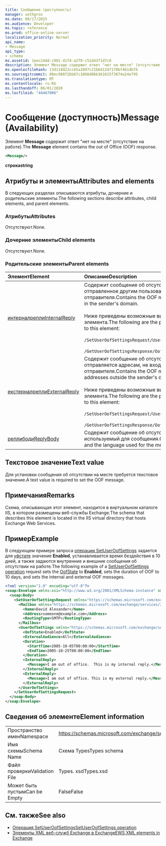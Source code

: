 ```yaml
---
title: Сообщение (доступность)
manager: sethgros
ms.date: 09/17/2015
ms.audience: Developer
ms.topic: reference
ms.prod: office-online-server
localization_priority: Normal
api_name:
- Message
api_type:
- schema
ms.assetid: 1eec24dd-c981-41f4-a2f0-c51d43f1d7c0
description: Элемент Message содержит ответ "нет на месте" (отсутствие на работе).
ms.openlocfilehash: 13d118422ccb5a2897c21b6d124f170bf461dbf6
ms.sourcegitcommit: 88ec988f2bb67c1866d06b361615f3674a24e795
ms.translationtype: MT
ms.contentlocale: ru-RU
ms.lasthandoff: 06/01/2020
ms.locfileid: "44467006"
---
```

# <a name="message-availability"></a><span data-ttu-id="062ed-103">Сообщение (доступность)</span><span class="sxs-lookup"><span data-stu-id="062ed-103">Message (Availability)</span></span>

<span data-ttu-id="062ed-104">Элемент **Message** содержит ответ "нет на месте" (отсутствие на работе).</span><span class="sxs-lookup"><span data-stu-id="062ed-104">The **Message** element contains the out of Office (OOF) response.</span></span> 
  
```xml
<Message/> 
```

 <span data-ttu-id="062ed-105">**строка**</span><span class="sxs-lookup"><span data-stu-id="062ed-105">**string**</span></span>
## <a name="attributes-and-elements"></a><span data-ttu-id="062ed-106">Атрибуты и элементы</span><span class="sxs-lookup"><span data-stu-id="062ed-106">Attributes and elements</span></span>

<span data-ttu-id="062ed-107">В следующих разделах описываются атрибуты, дочерние и родительские элементы.</span><span class="sxs-lookup"><span data-stu-id="062ed-107">The following sections describe attributes, child elements, and parent elements.</span></span>
  
### <a name="attributes"></a><span data-ttu-id="062ed-108">Атрибуты</span><span class="sxs-lookup"><span data-stu-id="062ed-108">Attributes</span></span>

<span data-ttu-id="062ed-109">Отсутствуют.</span><span class="sxs-lookup"><span data-stu-id="062ed-109">None.</span></span>
  
### <a name="child-elements"></a><span data-ttu-id="062ed-110">Дочерние элементы</span><span class="sxs-lookup"><span data-stu-id="062ed-110">Child elements</span></span>

<span data-ttu-id="062ed-111">Отсутствуют.</span><span class="sxs-lookup"><span data-stu-id="062ed-111">None.</span></span>
  
### <a name="parent-elements"></a><span data-ttu-id="062ed-112">Родительские элементы</span><span class="sxs-lookup"><span data-stu-id="062ed-112">Parent elements</span></span>

|<span data-ttu-id="062ed-113">**Элемент**</span><span class="sxs-lookup"><span data-stu-id="062ed-113">**Element**</span></span>|<span data-ttu-id="062ed-114">**Описание**</span><span class="sxs-lookup"><span data-stu-id="062ed-114">**Description**</span></span>|
|:-----|:-----|
|[<span data-ttu-id="062ed-115">интерналрепли</span><span class="sxs-lookup"><span data-stu-id="062ed-115">InternalReply</span></span>](internalreply.md) <br/> | <span data-ttu-id="062ed-116">Содержит сообщение об отсутствии на работе, отправленное другим пользователям в домене отправителя.</span><span class="sxs-lookup"><span data-stu-id="062ed-116">Contains the OOF message sent to other users in the sender's domain.</span></span> <br/> <br/>  <span data-ttu-id="062ed-117">Ниже приведены возможные выражения XPath для этого элемента.</span><span class="sxs-lookup"><span data-stu-id="062ed-117">The following are the possible XPath expressions to this element:</span></span> <br/> <br/>  `/SetUserOofSettingsRequest/UserOofSettings/InternalReply` <br/><br/>  `/GetUserOofSettingsResponse/OofSettings/InternalReply` <br/> |
|[<span data-ttu-id="062ed-118">екстерналрепли</span><span class="sxs-lookup"><span data-stu-id="062ed-118">ExternalReply</span></span>](externalreply.md) <br/> | <span data-ttu-id="062ed-119">Содержит сообщение об отсутствии на работе, которое отправляется адресам, не входящим в домен отправителя.</span><span class="sxs-lookup"><span data-stu-id="062ed-119">Contains the OOF message that is sent to addresses outside the sender's domain.</span></span>  <br/> <br/> <span data-ttu-id="062ed-120">Ниже приведены возможные выражения XPath для этого элемента.</span><span class="sxs-lookup"><span data-stu-id="062ed-120">The following are the possible XPath expressions to this element:</span></span>  <br/><br/>  `/SetUserOofSettingsRequest/UserOofSettings/ExternalReply` <br/><br/>  `/GetUserOofSettingsResponse/OofSettings/ExternalReply` <br/> |
|[<span data-ttu-id="062ed-121">реплибоди</span><span class="sxs-lookup"><span data-stu-id="062ed-121">ReplyBody</span></span>](replybody.md) <br/> |<span data-ttu-id="062ed-122">Содержит сообщение об отсутствии на месте и язык, используемый для сообщения.</span><span class="sxs-lookup"><span data-stu-id="062ed-122">Contains an OOF message and the language used for the message.</span></span>  <br/> |
   
## <a name="text-value"></a><span data-ttu-id="062ed-123">Текстовое значение</span><span class="sxs-lookup"><span data-stu-id="062ed-123">Text value</span></span>

<span data-ttu-id="062ed-124">Для установки сообщения об отсутствии на месте требуется текстовое значение.</span><span class="sxs-lookup"><span data-stu-id="062ed-124">A text value is required to set the OOF message.</span></span>
  
## <a name="remarks"></a><span data-ttu-id="062ed-125">Примечания</span><span class="sxs-lookup"><span data-stu-id="062ed-125">Remarks</span></span>

<span data-ttu-id="062ed-126">Схема, описывающая этот элемент, находится в виртуальном каталоге IIS, в котором размещены веб-службы Exchange.</span><span class="sxs-lookup"><span data-stu-id="062ed-126">The schema that describes this element is located in the IIS virtual directory that hosts Exchange Web Services.</span></span>
  
## <a name="example"></a><span data-ttu-id="062ed-127">Пример</span><span class="sxs-lookup"><span data-stu-id="062ed-127">Example</span></span>

<span data-ttu-id="062ed-128">В следующем примере запроса [операции SetUserOofSettings](setuseroofsettings-operation.md) задается для [уфстате](oofstate.md) значение **Enabled**, устанавливается время бездействия в 10 дней, а также задаются внутренние и внешние сообщения об отсутствии на работе.</span><span class="sxs-lookup"><span data-stu-id="062ed-128">The following example of a [SetUserOofSettings operation](setuseroofsettings-operation.md) request sets the [OofState](oofstate.md) to **Enabled**, sets the duration of OOF to 10 days, and sets the internal and external OOF messages.</span></span>
  
```XML
<?xml version="1.0" encoding="utf-8"?>
<soap:Envelope xmlns:xsi="http://www.w3.org/2001/XMLSchema-instance" xmlns:xsd="http://www.w3.org/2001/XMLSchema" xmlns:soap="http://schemas.xmlsoap.org/soap/envelope/">
  <soap:Body>
    <SetUserOofSettingsRequest xmlns="https://schemas.microsoft.com/exchange/services/2006/messages">
      <Mailbox xmlns="https://schemas.microsoft.com/exchange/services/2006/types">
        <Name>David Alexander</Name>
        <Address>someone@example.com</Address>
        <RoutingType>SMTP</RoutingType>
      </Mailbox>
      <UserOofSettings xmlns="https://schemas.microsoft.com/exchange/services/2006/types">
        <OofState>Enabled</OofState>
        <ExternalAudience>All</ExternalAudience>
        <Duration>
          <StartTime>2005-10-05T00:00:00</StartTime>
          <EndTime>2005-10-25T00:00:00</EndTime>
        </Duration>
        <InternalReply>
          <Message>I am out of office.  This is my internal reply.</Message>
        </InternalReply>
        <ExternalReply>
          <Message>I am out of office. This is my external reply.</Message>
        </ExternalReply>
      </UserOofSettings>
    </SetUserOofSettingsRequest>
  </soap:Body>
</soap:Envelope>
```

## <a name="element-information"></a><span data-ttu-id="062ed-129">Сведения об элементе</span><span class="sxs-lookup"><span data-stu-id="062ed-129">Element information</span></span>

|||
|:-----|:-----|
|<span data-ttu-id="062ed-130">Пространство имен</span><span class="sxs-lookup"><span data-stu-id="062ed-130">Namespace</span></span>  <br/> |https://schemas.microsoft.com/exchange/services/2006/types  <br/> |
|<span data-ttu-id="062ed-131">Имя схемы</span><span class="sxs-lookup"><span data-stu-id="062ed-131">Schema Name</span></span>  <br/> |<span data-ttu-id="062ed-132">Схема Types</span><span class="sxs-lookup"><span data-stu-id="062ed-132">Types schema</span></span>  <br/> |
|<span data-ttu-id="062ed-133">Файл проверки</span><span class="sxs-lookup"><span data-stu-id="062ed-133">Validation File</span></span>  <br/> |<span data-ttu-id="062ed-134">Types. xsd</span><span class="sxs-lookup"><span data-stu-id="062ed-134">Types.xsd</span></span>  <br/> |
|<span data-ttu-id="062ed-135">Может быть пустым</span><span class="sxs-lookup"><span data-stu-id="062ed-135">Can be Empty</span></span>  <br/> |<span data-ttu-id="062ed-136">False</span><span class="sxs-lookup"><span data-stu-id="062ed-136">False</span></span>  <br/> |
   
## <a name="see-also"></a><span data-ttu-id="062ed-137">См. также</span><span class="sxs-lookup"><span data-stu-id="062ed-137">See also</span></span>

- [<span data-ttu-id="062ed-138">Операция SetUserOofSettings</span><span class="sxs-lookup"><span data-stu-id="062ed-138">SetUserOofSettings operation</span></span>](setuseroofsettings-operation.md)
- [<span data-ttu-id="062ed-139">Элементы XML веб-служб Exchange в Exchange</span><span class="sxs-lookup"><span data-stu-id="062ed-139">EWS XML elements in Exchange</span></span>](ews-xml-elements-in-exchange.md)

